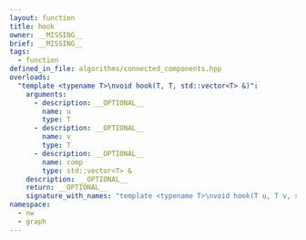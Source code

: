 ```yaml
---
layout: function
title: hook
owner: __MISSING__
brief: __MISSING__
tags:
  - function
defined_in_file: algorithms/connected_components.hpp
overloads:
  "template <typename T>\nvoid hook(T, T, std::vector<T> &)":
    arguments:
      - description: __OPTIONAL__
        name: u
        type: T
      - description: __OPTIONAL__
        name: v
        type: T
      - description: __OPTIONAL__
        name: comp
        type: std::vector<T> &
    description: __OPTIONAL__
    return: __OPTIONAL__
    signature_with_names: "template <typename T>\nvoid hook(T u, T v, std::vector<T> & comp)"
namespace:
  - nw
  - graph
---
```

